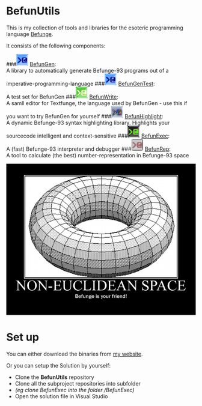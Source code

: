 BefunUtils
========

This is my collection of tools and libraries for the esoteric programming language [Befunge](http://esolangs.org/wiki/Befunge).

It consists of the following components:

###![](https://raw.githubusercontent.com/Mikescher/BefunUtils/master/README-FILES/icon_BefunGen.png) [BefunGen](https://github.com/Mikescher/BefunGen):  
A library to automatically generate Befunge-93 programs out of a imperative-programming-language
###![](https://raw.githubusercontent.com/Mikescher/BefunUtils/master/README-FILES/icon_BefunGen.png) [BefunGenTest](https://github.com/Mikescher/BefunGenTest):  
A test set for BefunGen
###![](https://raw.githubusercontent.com/Mikescher/BefunUtils/master/README-FILES/icon_BefunWrite.png) [BefunWrite](https://github.com/Mikescher/BefunWrite):  
A samll editor for Textfunge, the language used by BefunGen - use this if you want to try BefunGen for yourself
###![](https://raw.githubusercontent.com/Mikescher/BefunUtils/master/README-FILES/icon_BefunHighlight.png) [BefunHighlight](https://github.com/Mikescher/BefunHighlight):  
A dynamic Befunge-93 syntax highlighting library. Highlights your sourcecode intelligent and context-sensitive
###![](https://raw.githubusercontent.com/Mikescher/BefunUtils/master/README-FILES/icon_BefunExec.png) [BefunExec](https://github.com/Mikescher/BefunExec):  
A (fast) Befunge-93 interpreter and debugger
###![](https://raw.githubusercontent.com/Mikescher/BefunUtils/master/README-FILES/icon_BefunRep.png) [BefunRep](https://github.com/Mikescher/BefunRep):  
A tool to calculate (the best) number-representation in Befunge-93 space

![](https://raw.githubusercontent.com/Mikescher/BefunUtils/master/README-FILES/befunge.jpg)

Set up
==========

You can either download the binaries from [my website](http://www.mikescher.de/programs/view/BefunUtils).

Or you can setup the Solution by yourself:

- Clone the **BefunUtils** repository
- Clone all the subproject repositories into subfolder
- *(eg clone BefunExec into the folder /BefunExec)*
- Open the solution file in Visual Studio
